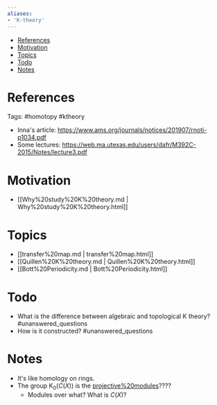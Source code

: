 ```yaml
---
aliases:
- 'K-theory'
---
```


-   [References](#references)
-   [Motivation](#motivation)
-   [Topics](#topics)
-   [Todo](#todo)
-   [Notes](#notes)














References
==========

Tags: \#homotopy \#ktheory

-   Inna's article: <https://www.ams.org/journals/notices/201907/rnoti-p1034.pdf>
-   Some lectures: <https://web.ma.utexas.edu/users/dafr/M392C-2015/Notes/lecture3.pdf>

Motivation
==========

-   [[Why%20study%20K%20theory.md | Why%20study%20K%20theory.html]]

Topics
======

-   [[transfer%20map.md | transfer%20map.html]]
-   [[Quillen%20K%20theory.md | Quillen%20K%20theory.html]]
-   [[Bott%20Periodicity.md | Bott%20Periodicity.html]]

Todo
====

-   What is the difference between algebraic and topological ${\mathsf{K}}$ theory? \#unanswered_questions
-   How is it constructed? \#unanswered_questions

Notes
=====

-   It's like homology on rings.
-   The group ${\mathsf{K}}_0(C(X))$ is the [projective%20modules](projective%20modules)????
    -   Modules over what? What is $C(X)$?
